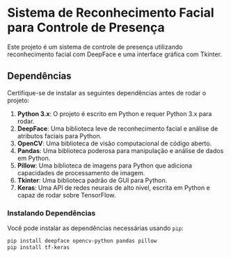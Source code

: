 # Sistema de Reconhecimento Facial para Controle de Presença

Este projeto é um sistema de controle de presença utilizando reconhecimento facial com DeepFace e uma interface gráfica com Tkinter.

## Dependências

Certifique-se de instalar as seguintes dependências antes de rodar o projeto:

1. **Python 3.x**: O projeto é escrito em Python e requer Python 3.x para rodar.
2. **DeepFace**: Uma biblioteca leve de reconhecimento facial e análise de atributos faciais para Python.
3. **OpenCV**: Uma biblioteca de visão computacional de código aberto.
4. **Pandas**: Uma biblioteca poderosa para manipulação e análise de dados em Python.
5. **Pillow**: Uma biblioteca de imagens para Python que adiciona capacidades de processamento de imagem.
6. **Tkinter**: Uma biblioteca padrão de GUI para Python.
7. **Keras**: Uma API de redes neurais de alto nível, escrita em Python e capaz de rodar sobre TensorFlow.

### Instalando Dependências

Você pode instalar as dependências necessárias usando `pip`:

```bash
pip install deepface opencv-python pandas pillow 
pip install tf-keras
